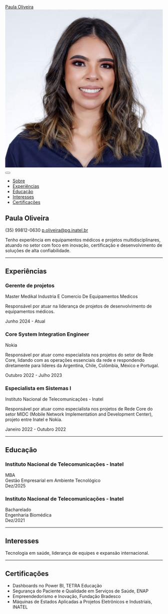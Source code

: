 <!DOCTYPE html>
<html lang="pt-BR">
    <head>
        <meta charset="utf-8" />
        <meta name="viewport" content="width=device-width, initial-scale=1, shrink-to-fit=no" />
        <meta name="description" content="" />
        <meta name="author" content="Paula Oliveira" />
        <title>Currículo Paula Oliveira</title>
        <link rel="icon" type="image" href="assets/img/profile.jpeg" />
        <!-- Font Awesome icons (free version)-->
        <script src="https://use.fontawesome.com/releases/v6.3.0/js/all.js" crossorigin="anonymous"></script>
        <!-- Google fonts-->
        <link href="https://fonts.googleapis.com/css?family=Saira+Extra+Condensed:500,700" rel="stylesheet" type="text/css" />
        <link href="https://fonts.googleapis.com/css?family=Muli:400,400i,800,800i" rel="stylesheet" type="text/css" />
        <!-- Core theme CSS (includes Bootstrap)-->
        <link href="css/styles.css" rel="stylesheet" />
    </head>
    <body id="page-top">
        <!-- Navigation-->
        <nav class="navbar navbar-expand-lg navbar-dark bg-primary fixed-top" id="sideNav">
            <a class="navbar-brand js-scroll-trigger" href="#page-top">
                <span class="d-block d-lg-none">Paula Oliveira</span>
                <span class="d-none d-lg-block"><img class="img-fluid img-profile rounded-circle mx-auto mb-2" src="assets/img/profile.jpeg" alt="..." /></span>
            </a>
            <button class="navbar-toggler" type="button" data-bs-toggle="collapse" data-bs-target="#navbarResponsive" aria-controls="navbarResponsive" aria-expanded="false" aria-label="Toggle navigation"><span class="navbar-toggler-icon"></span></button>
            <div class="collapse navbar-collapse" id="navbarResponsive">
                <ul class="navbar-nav">
                    <li class="nav-item"><a class="nav-link js-scroll-trigger" href="#about">Sobre</a></li>
                    <li class="nav-item"><a class="nav-link js-scroll-trigger" href="#experience">Experiências</a></li>
                    <li class="nav-item"><a class="nav-link js-scroll-trigger" href="#education">Educação</a></li>
                    <li class="nav-item"><a class="nav-link js-scroll-trigger" href="#interests">Interesses</a></li>
                    <li class="nav-item"><a class="nav-link js-scroll-trigger" href="#awards">Certificações</a></li>
                </ul>
            </div>
        </nav>
        <!-- Page Content-->
        <div class="container-fluid p-0">
            <!-- About-->
            <section class="resume-section" id="about">
                <div class="resume-section-content">
                    <h1 class="mb-0">
                        Paula
                        <span class="text-primary">Oliveira</span>
                    </h1>
                    <div class="subheading mb-5">
                        (35) 99812-0630
                        <a href="mailto:p.oliveira@pg.inatel.br">p.oliveira@pg.inatel.br</a>
                    </div>
                    <p class="lead mb-5">Tenho experiência em equipamentos médicos e projetos multidisciplinares, atuando no setor com foco em inovação, certificação e desenvolvimento de soluções de alta confiabilidade.</p>
                    <div class="social-icons">
                        <a class="social-icon" href="https://www.linkedin.com/in/paulaterra/"><i class="fab fa-linkedin-in"></i></a>
                    </div>
                </div>
            </section>
            <hr class="m-0" />
            <!-- Experiencias-->
            <section class="resume-section" id="experience">
                <div class="resume-section-content">
                    <h2 class="mb-5">Experiências</h2>
                    <div class="d-flex flex-column flex-md-row justify-content-between mb-5">
                        <div class="flex-grow-1">
                            <h3 class="mb-0">Gerente de projetos</h3>
                            <div class="subheading mb-3">Master Medikal Industria E Comercio De Equipamentos Medicos</div>
                            <p>Responsável por atuar na liderança de projetos de desenvolvimento de equipamentos médicos.</p>
                        </div>
                        <div class="flex-shrink-0"><span class="text-primary">Junho 2024 - Atual</span></div>
                    </div>
                    <div class="d-flex flex-column flex-md-row justify-content-between mb-5">
                        <div class="flex-grow-1">
                            <h3 class="mb-0">Core System Integration Engineer</h3>
                            <div class="subheading mb-3">Nokia</div>
                            <p>Responsável por atuar como especialista nos projetos do setor de Rede Core, lidando com as operações essenciais da rede e respondendo diretamente para líderes da Argentina, Chile, Colômbia, México e Portugal.</p>
                        </div>
                        <div class="flex-shrink-0"><span class="text-primary">Outubro 2022 - Julho 2023</span></div>
                    </div>
                    <div class="d-flex flex-column flex-md-row justify-content-between mb-5">
                        <div class="flex-grow-1">
                            <h3 class="mb-0">Especialista em Sistemas I</h3>
                            <div class="subheading mb-3">Instituto Nacional de Telecomunicações - Inatel</div>
                            <p>Responsável por atuar como especialista nos projetos de Rede Core do setor MIDC (Mobile Network Implementation and Development Center), projeto entre Inatel e Nokia.</p>
                        </div>
                        <div class="flex-shrink-0"><span class="text-primary">Janeiro 2022 - Outubro 2022</span></div>
                    </div>
                </div>
            </section>
            <hr class="m-0" />
            <!-- Educação-->
            <section class="resume-section" id="education">
                <div class="resume-section-content">
                    <h2 class="mb-5">Educação</h2>
                    <div class="d-flex flex-column flex-md-row justify-content-between mb-5">
                        <div class="flex-grow-1">
                            <h3 class="mb-0">Instituto Nacional de Telecomunicações - Inatel</h3>
                            <div class="subheading mb-3">MBA</div>
                            <div>Gestão Empresarial em Ambiente Tecnológico</div>
                        </div>
                        <div class="flex-shrink-0"><span class="text-primary">Dez/2025</span></div>
                    </div>
                    <div class="d-flex flex-column flex-md-row justify-content-between">
                        <div class="flex-grow-1">
                            <h3 class="mb-0">Instituto Nacional de Telecomunicações - Inatel</h3>
                            <div class="subheading mb-3">Bacharelado</div>
                            <div>Engenharia Biomédica</div>
                        </div>
                        <div class="flex-shrink-0"><span class="text-primary">Dez/2021</span></div>
                    </div>
                </div>
            </section>
            <hr class="m-0" />
            <!-- Interesses-->
            <section class="resume-section" id="interests">
                <div class="resume-section-content">
                    <h2 class="mb-5">Interesses</h2>
                    <p>Tecnologia em saúde, liderança de equipes e expansão internacional.</p>
                </div>
            </section>
            <hr class="m-0" />
            <!-- Certificações-->
            <section class="resume-section" id="awards">
                <div class="resume-section-content">
                    <h2 class="mb-5">Certificações</h2>
                    <ul class="fa-ul mb-0">
                        <li>
                            <span class="fa-li"><i class="fas fa-trophy text-warning"></i></span>
                            Dashboards no Power BI, TETRA Educação
                        </li>
                        <li>
                            <span class="fa-li"><i class="fas fa-trophy text-warning"></i></span>
                            Segurança do Paciente e Qualidade em Serviços de Saúde, ENAP
                        </li>
                        <li>
                            <span class="fa-li"><i class="fas fa-trophy text-warning"></i></span>
                            Empreendedorismo e Inovação, Fundação Bradesco
                        </li>
                       <li>
                            <span class="fa-li"><i class="fas fa-trophy text-warning"></i></span>
                            Máquinas de Estados Aplicadas a Projetos Eletrônicos e Industriais, INATEL
                        </li>
                    </ul>
                </div>
            </section>
        </div>
        <!-- Bootstrap core JS-->
        <script src="https://cdn.jsdelivr.net/npm/bootstrap@5.2.3/dist/js/bootstrap.bundle.min.js"></script>
        <!-- Core theme JS-->
        <script src="js/scripts.js"></script>
    </body>
</html>


